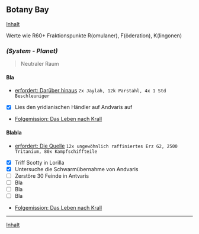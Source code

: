 ## Botany Bay

[Inhalt](README.md#inhalt)

Werte wie R60+ Fraktionspunkte R(omulaner), F(öderation), K(lingonen)

### _**(System - Planet)**_
> Neutraler Raum 

#### Bla 
- [erfordert: Darüber hinaus](mbasis.md#darüber-hinaus)
`2x Jaylah, 12k Parstahl, 4x 1 Std Beschleuniger`
- [x] Lies den yridianischen Händler auf Andvaris auf
- [Folgemission: Das Leben nach Krall](#das-leben-nach-krall)
  
#### Blabla
- [erfordert: Die Quelle](mbasis.md#die-quelle)
`12x ungewöhnlich raffiniertes Erz G2, 2500 Tritanium, 80x Kampfschiffteile`
- [x] Triff Scotty in Lorilla
- [x] Untersuche die Schwarmübernahme von Andvaris
- [ ] Zerstöre 30 Feinde in Antvaris
- [ ] Bla
- [ ] Bla
- [ ] Bla
- [Folgemission: Das Leben nach Krall](#das-leben-nach-krall)

---

[Inhalt](README.md#inhalt)